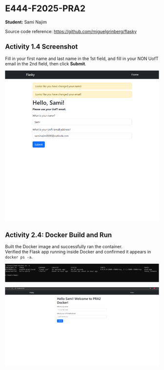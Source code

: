 # E444-F2025-PRA2

**Student:** Sami Najim
 
Source code reference: https://github.com/miguelgrinberg/flasky


## Activity 1.4 Screenshot

Fill in your first name and last name in the 1st field, and fill in your NON UofT email in the 2nd field, then click **Submit**.

![Activity 1.4 Screenshot](screenshots/Activity_14.png)


## Activity 2.4: Docker Build and Run

Built the Docker image and successfully ran the container.  
Verified the Flask app running inside Docker and confirmed it appears in `docker ps -a`.

![Activity 2.4 Docker](screenshots/Activity2.4_Docker.png)


![Activity 2.4 page](screenshots/pic3.png)
